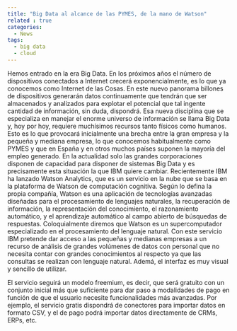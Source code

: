 ```yaml
---
title: "Big Data al alcance de las PYMES, de la mano de Watson"
related : true
categories:
  - News
tags: 
  - big data
  - cloud
---
```


Hemos entrado en la era Big Data. En los próximos años el número de dispositivos
conectados a Internet crecerá exponencialmente, es lo que ya conocemos como
Internet de las Cosas. En este nuevo panorama billones de dispositivos generarán
datos continuamente que tendrán que ser almacenados y analizados para explotar
el potencial que tal ingente cantidad de información, sin duda, dispondrá. Esa
nueva disciplina que se especializa en manejar el enorme universo de información
se llama Big Data y, hoy por hoy, requiere muchísimos recursos tanto físicos
como humanos. Esto es lo que provocará inicialmente una brecha entre la gran
empresa y la pequeña y mediana empresa, lo que conocemos habitualmente como
PYMES y que en España y en otros muchos países suponen la mayoría del empleo
generado. En la actualidad solo las grandes corporaciones disponen de capacidad
para disponer de sistemas Big Data y es precisamente esta situación la que IBM
quiere cambiar. Recientemente IBM ha lanzado Watson Analytics, que es un
servicio en la nube que se basa en la plataforma de Watson de computación
cognitiva. Según lo defina la propia compañía, Watson es una aplicación de
tecnologías avanzadas diseñadas para el procesamiento de lenguajes naturales, la
recuperación de información, la representación del conocimiento, el razonamiento
automático, y el aprendizaje automático al campo abierto de búsquedas de
respuestas. Coloquialmente diremos que Watson es un supercomputador
especializado en el procesamiento del lenguaje natural. Con este servicio IBM
pretende dar acceso a las pequeñas y medianas empresas a un recurso de análisis
de grandes volúmenes de datos con personal que no necesita contar con grandes
conocimientos al respecto ya que las consultas se realizan con lenguaje natural.
Ademá, el interfaz es muy visual y sencillo de utilizar.

El servicio seguirá un modelo freemium, es decir, que será gratuito con un
conjunto inicial más que suficiente para dar paso a modalidades de pago en
función de que el usuario necesite funcionalidades más avanzadas. Por ejemplo,
el servicio gratis dispondrá de conectores para importar datos en formato CSV, y
el de pago podrá importar datos directamente de CRMs, ERPs, etc.
